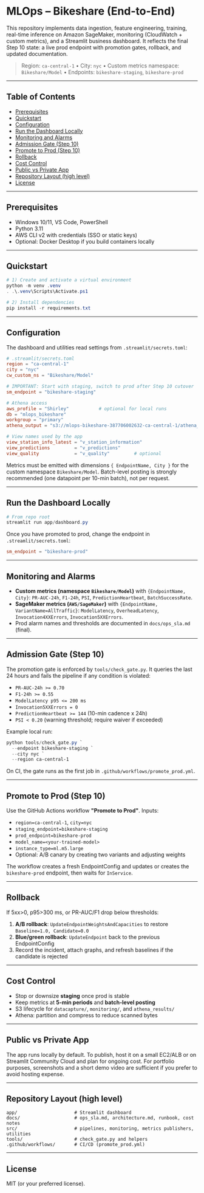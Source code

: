 # MLOps – Bikeshare (End-to-End)

This repository implements data ingestion, feature engineering, training, real-time inference on Amazon SageMaker, monitoring (CloudWatch + custom metrics), and a Streamlit business dashboard. It reflects the final Step 10 state: a live prod endpoint with promotion gates, rollback, and updated documentation.

> Region: `ca-central-1` • City: `nyc` • Custom metrics namespace: `Bikeshare/Model` • Endpoints: `bikeshare-staging`, `bikeshare-prod`

---

## Table of Contents
- [Prerequisites](#prerequisites)
- [Quickstart](#quickstart)
- [Configuration](#configuration)
- [Run the Dashboard Locally](#run-the-dashboard-locally)
- [Monitoring and Alarms](#monitoring-and-alarms)
- [Admission Gate (Step 10)](#admission-gate-step-10)
- [Promote to Prod (Step 10)](#promote-to-prod-step-10)
- [Rollback](#rollback)
- [Cost Control](#cost-control)
- [Public vs Private App](#public-vs-private-app)
- [Repository Layout (high level)](#repository-layout-high-level)
- [License](#license)

---

## Prerequisites

- Windows 10/11, VS Code, PowerShell
- Python 3.11
- AWS CLI v2 with credentials (SSO or static keys)
- Optional: Docker Desktop if you build containers locally

---

## Quickstart

```powershell
# 1) Create and activate a virtual environment
python -m venv .venv
. .\.venv\Scripts\Activate.ps1

# 2) Install dependencies
pip install -r requirements.txt
```

---

## Configuration

The dashboard and utilities read settings from `.streamlit/secrets.toml`:

```toml
# .streamlit/secrets.toml
region = "ca-central-1"
city = "nyc"
cw_custom_ns = "Bikeshare/Model"

# IMPORTANT: Start with staging, switch to prod after Step 10 cutover
sm_endpoint = "bikeshare-staging"

# Athena access
aws_profile = "Shirley"           # optional for local runs
db = "mlops_bikeshare"
workgroup = "primary"
athena_output = "s3://mlops-bikeshare-387706002632-ca-central-1/athena_results/"

# View names used by the app
view_station_info_latest = "v_station_information"
view_predictions         = "v_predictions"
view_quality             = "v_quality"         # optional
```

Metrics must be emitted with dimensions `{ EndpointName, City }` for the custom namespace `Bikeshare/Model`. Batch-level posting is strongly recommended (one datapoint per 10-min batch), not per request.

---

## Run the Dashboard Locally

```powershell
# From repo root
streamlit run app/dashboard.py
```

Once you have promoted to prod, change the endpoint in `.streamlit/secrets.toml`:
```toml
sm_endpoint = "bikeshare-prod"
```

---

## Monitoring and Alarms

- **Custom metrics (namespace `Bikeshare/Model`)** with `{EndpointName, City}`: `PR-AUC-24h`, `F1-24h`, `PSI`, `PredictionHeartbeat`, `BatchSuccessRate`.
- **SageMaker metrics (`AWS/SageMaker`)** with `{EndpointName, VariantName=AllTraffic}`: `ModelLatency`, `OverheadLatency`, `Invocation4XXErrors`, `Invocation5XXErrors`.
- Prod alarm names and thresholds are documented in `docs/ops_sla.md` (final).

---

## Admission Gate (Step 10)

The promotion gate is enforced by `tools/check_gate.py`. It queries the last 24 hours and fails the pipeline if any condition is violated:

- `PR-AUC-24h >= 0.70`
- `F1-24h >= 0.55`
- `ModelLatency p95 <= 200 ms`
- `Invocation5XXErrors = 0`
- `PredictionHeartbeat >= 144` (10-min cadence x 24h)
- `PSI < 0.20` (warning threshold; require waiver if exceeded)

Example local run:

```powershell
python tools/check_gate.py `
  --endpoint bikeshare-staging `
  --city nyc `
  --region ca-central-1
```

On CI, the gate runs as the first job in `.github/workflows/promote_prod.yml`.

---

## Promote to Prod (Step 10)

Use the GitHub Actions workflow **"Promote to Prod"**. Inputs:

- `region=ca-central-1`, `city=nyc`
- `staging_endpoint=bikeshare-staging`
- `prod_endpoint=bikeshare-prod`
- `model_name=<your-trained-model>`
- `instance_type=ml.m5.large`
- Optional: A/B canary by creating two variants and adjusting weights

The workflow creates a fresh EndpointConfig and updates or creates the `bikeshare-prod` endpoint, then waits for `InService`.

---

## Rollback

If 5xx>0, p95>300 ms, or PR-AUC/F1 drop below thresholds:

1) **A/B rollback**: `UpdateEndpointWeightsAndCapacities` to restore `Baseline=1.0, Candidate=0.0`  
2) **Blue/green rollback**: `UpdateEndpoint` back to the previous EndpointConfig  
3) Record the incident, attach graphs, and refresh baselines if the candidate is rejected

---

## Cost Control

- Stop or downsize **staging** once prod is stable
- Keep metrics at **5-min periods** and **batch-level posting**
- S3 lifecycle for `datacapture/`, `monitoring/`, and `athena_results/`
- Athena: partition and compress to reduce scanned bytes

---

## Public vs Private App

The app runs locally by default. To publish, host it on a small EC2/ALB or on Streamlit Community Cloud and plan for ongoing cost. For portfolio purposes, screenshots and a short demo video are sufficient if you prefer to avoid hosting expense.

---

## Repository Layout (high level)

```
app/                     # Streamlit dashboard
docs/                    # ops_sla.md, architecture.md, runbook, cost notes
src/                     # pipelines, monitoring, metrics publishers, utilities
tools/                   # check_gate.py and helpers
.github/workflows/       # CI/CD (promote_prod.yml)
```

---

## License

MIT (or your preferred license).
